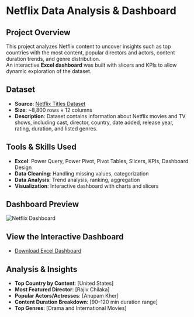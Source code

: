 # Netflix Data Analysis & Dashboard

##  Project Overview
This project analyzes Netflix content to uncover insights such as top countries with the most content, popular directors and actors, content duration trends, and genre distribution.  
An interactive **Excel dashboard** was built with slicers and KPIs to allow dynamic exploration of the dataset.  

##  Dataset
- **Source**: [Netflix Titles Dataset](https://www.kaggle.com/shivamb/netflix-shows)  
- **Size**: ~8,800 rows × 12 columns  
- **Description**: Dataset contains information about Netflix movies and TV shows, including cast, director, country, date added, release year, rating, duration, and listed genres.

##  Tools & Skills Used
- **Excel**: Power Query, Power Pivot, Pivot Tables, Slicers, KPIs, Dashboard Design  
- **Data Cleaning**: Handling missing values, categorization  
- **Data Analysis**: Trend analysis, ranking, aggregation  
- **Visualization**: Interactive dashboard with charts and slicers  

##  Dashboard Preview
![Netflix Dashboard](dashboard.png)  
 

##  View the Interactive Dashboard
-  [Download Excel Dashboard](Netflix_Dashboard.xlsx)  
 
##  Analysis & Insights
- **Top Country by Content**: [United States]  
- **Most Featured Director**: [Rajiv Chilaka]  
- **Popular Actors/Actresses**: [Anupam Kher]  
- **Content Duration Breakdown**: [90–120 min duration range]  
- **Top  Genres**: [Drama and International Movies]

 
